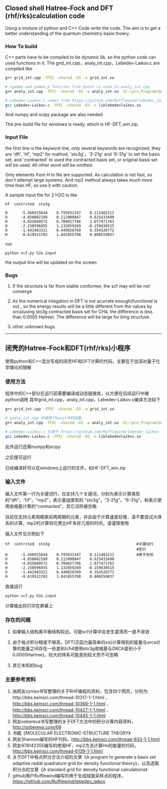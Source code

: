 
## Closed shell Hatree-Fock and DFT (rhf/rks)calculation code

Using a mixture of python and C++ Code write the code. The aim is to get a better understanding of the quantum chemistry basis thoery. 

### How To build

C++ parts have to be compiled to be dynamic lib, so the python code can used functions in it. The grid_int.cpp，analy_int.cpp，Lebedev-Laikov.c are compiled like

```bash
g++ grid_int.cpp -fPIC -shared -O3 -o grid_int.so

# tgamma and gamma_p funciton from boost is used in analy_int.cpp
g++ analy_int.cpp -fPIC -shared -O3 -o analy_int.so -IC:\pro_Program\boost_1_64_0 

# Lebedev-Laikov.c comes from https://github.com/Rufflewind/lebedev_laikov
gcc Lebedev-Laikov.c -fPIC -shared -O3 -o liblebedevlaikov.so 
```

And numpy and scipy package are also needed

The pre-build file for windows is ready, which is HF-DFT_win.zip.

### Input File

the first line is the keyword line, only several keywords are recognized, they are 'dft', 'hf', 'mp2' for mathod, 'sto3g'，'3-21g' and '6-31g' to set the basis set, and 'contracted' to used the contracted basis set, or original basis set will be used. All other word will be omitted.

Only elements from H to Ne are supported. As calculation is not fast, so don't attempt large systems. And mp2 method always takes much more time than HF, so use it with caution.

A sample input file for 2 H2O is like 

```
hf  contrcted  sto3g                                       
                                                           
H      -5.566915644    0.795031347    0.111482211          
O      -4.858802109    0.112000847    0.625433498 
H      -4.035840572    0.704027786    1.077471763 
H      -2.150596855    1.132059269   -0.159430515 
O      -1.442483321    0.449028769    0.354520772 
H      -0.619521783    1.041055708    0.806559037 
```

run 

```
python scf.py h2o.input
```

the output line will be updated on the screen



### Bugs


1. If the structure is far from stable conformer, the scf may will be not converge

2. As the numerical integation in DFT is not acurrate enough(functional is xα) , so the energy results will be a little different from the values by orca(using sto3g contracted basis set for CH4, the difference is less than 0.0005 Hatree). The difference will be large for bing structure.

3. other unknown bugs


---------------------------------------------------------------------


## 闭壳的Hatree-Fock和DFT(rhf/rks)小程序

使用python和C++混合写成的闭壳HF和DFT计算的代码，主要在于加深对量子化学理论的理解

### 使用方法


程序中的C++部分在运行前需要编译成动态链接库，以方便在后续运行中被python调用
其中grid_int.cpp，analy_int.cpp，Lebedev-Laikov.c编译方法如下


```bash
g++ grid_int.cpp -fPIC -shared -O3 -o grid_int.so

# analy_int.cpp 中使用了boost中的函数
g++ analy_int.cpp -fPIC -shared -O3 -o analy_int.so -IC:\pro_Program\boost_1_64_0 

# Lebedev-Laikov.c 引用于 https://github.com/Rufflewind/lebedev_laikov
gcc Lebedev-Laikov.c -fPIC -shared -O3 -o liblebedevlaikov.so 
```

此外运行还需numpy和scipy


之后便可运行

已经编译好可以在windows上运行的文件，如HF-DFT_win.zip




### 输入文件 


输入文件第一行为关键词行，仅支持几个关键词，分别为表示计算类型的“dft”，“hf”，“mp2”，表示基组类型的 “sto3g”，“3-21g”，“6-31g”，和表示使用收缩基计算的“contracted”，其它词将被忽略

目前仅支持元素周期表前两周期的元素，并且由于计算速度较慢，请不要尝试大体系的计算，mp2的计算将花费比HF多好几倍的时间，请谨慎使用


输入文件见示例如下

```
hf  contrcted  sto3g                                       #关键词行
                                                           #空行
H      -5.566915644    0.795031347    0.111482211          #原子坐标
O      -4.858802109    0.112000847    0.625433498 
H      -4.035840572    0.704027786    1.077471763 
H      -2.150596855    1.132059269   -0.159430515 
O      -1.442483321    0.449028769    0.354520772 
H      -0.619521783    1.041055708    0.806559037 
```

直接运行

```
python scf.py h2o.input
```

计算输出将打印在屏幕上




### 存在的问题


1. 如果输入结构离平衡结构较远，可能scf计算中会发生震荡而一直不收敛

2. 由于格点积分精度不够高，DFT(泛函为最简单的xα)计算得到的能量与orca计算的能量之间存在一些差别(ch4使用sto3g收缩基与ORCA差别小于0.0005Hartree)，较大的体系可能差别较大而不可忽略

3. 其它未知的bug


### 主要参考资料


1. 由网友zyniso书写整理的关于RHF编程的资料，包含四个网页，分别为http://bbs.keinsci.com/thread-10317-1-1.html 、 http://bbs.keinsci.com/thread-10368-1-1.html 、 http://bbs.keinsci.com/thread-10427-1-1.html 、 http://bbs.keinsci.com/thread-10445-1-1.html
2. 网友sobereva书写整理的关于DFT方法中的积分计算内容资料，http://sobereva.com/69
3. 书籍《MOLECULAR ELECTRONIC-STRUCTURE THEORY》
4. 网友Shannon编写的HF代码，http://bbs.keinsci.com/thread-933-1-1.html
5. 网友978142355编写的使用HF，mp2方法计算Hn的能量的代码，http://bbs.keinsci.com/thread-6139-1-1.html
6. 关于DFT中格点积分方法介绍的文章《A program to generate a basis set adaptive radial quadrature grid for density functional theory》，以及选取积分点的文章《A standard grid for density functional calculations》
7. github用户Rufflewind编写的用于生成球面采样点的程序，https://github.com/Rufflewind/lebedev_laikov
